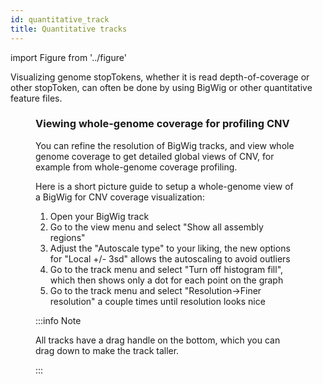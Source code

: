 ```yaml
---
id: quantitative_track
title: Quantitative tracks
---
```


import Figure from '../figure'

Visualizing genome stopTokens, whether it is read depth-of-coverage or other
stopToken, can often be done by using BigWig or other quantitative feature
files.

<Figure caption="A simple wiggle track with the XY plot renderer." src="/img/bigwig_xyplot.png" />

### Viewing whole-genome coverage for profiling CNV

You can refine the resolution of BigWig tracks, and view whole genome coverage
to get detailed global views of CNV, for example from whole-genome coverage
profiling.

Here is a short picture guide to setup a whole-genome view of a BigWig for CNV
coverage visualization:

1. Open your BigWig track
2. Go to the view menu and select "Show all assembly regions"
3. Adjust the "Autoscale type" to your liking, the new options for "Local +/-
   3sd" allows the autoscaling to avoid outliers
4. Go to the track menu and select "Turn off histogram fill", which then shows
   only a dot for each point on the graph
5. Go to the track menu and select "Resolution->Finer resolution" a couple times
   until resolution looks nice

:::info Note

All tracks have a drag handle on the bottom, which you can drag down to make the
track taller.

:::

<Figure caption="A step-by-step guide to view a whole-genome CNV profile of coverage from a BigWig file." src="/img/bigwig/whole_genome_coverage.png" />
